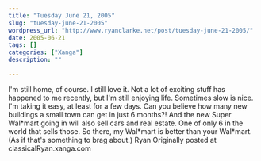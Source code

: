 ```yaml
---
title: "Tuesday June 21, 2005"
slug: "tuesday-june-21-2005"
wordpress_url: "http://www.ryanclarke.net/post/tuesday-june-21-2005/"
date: 2005-06-21
tags: []
categories: ["Xanga"]
description: ""

---
```


I'm still home, of course. I still love it. Not a lot of exciting stuff has happened to me recently, but I'm still enjoying life. Sometimes slow is nice. I'm taking it easy, at least for a few days.
 Can you believe how many new buildings a small town can get in just 6 months?! And the new Super Wal\*mart going in will also sell cars and real estate. One of only 6 in the world that sells those. So there, my Wal\*mart is better than your Wal\*mart. (As if that's something to brag about.)
 Ryan
Originally posted at classicalRyan.xanga.com

